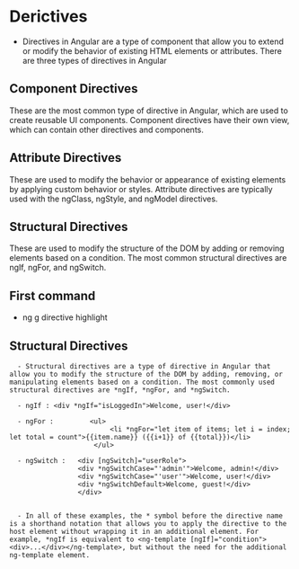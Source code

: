 # Derictives 

- Directives in Angular are a type of component that allow you to extend or modify the behavior of existing   HTML elements or attributes. There are three types of directives in Angular


## Component Directives 

These are the most common type of directive in Angular, which are used to create reusable UI components. Component directives have their own view, which can contain other directives and components.

## Attribute Directives 

These are used to modify the behavior or appearance of existing elements by applying custom behavior or styles. Attribute directives are typically used with the ngClass, ngStyle, and ngModel directives.

## Structural Directives 

These are used to modify the structure of the DOM by adding or removing elements based on a condition. The most common structural directives are ngIf, ngFor, and ngSwitch.


##   First command 
    
   - ng g directive highlight



##  Structural Directives 

      - Structural directives are a type of directive in Angular that allow you to modify the structure of the DOM by adding, removing, or manipulating elements based on a condition. The most commonly used structural directives are *ngIf, *ngFor, and *ngSwitch.

      - ngIf : <div *ngIf="isLoggedIn">Welcome, user!</div>

      - ngFor :         <ul>
                             <li *ngFor="let item of items; let i = index; let total = count">{{item.name}} ({{i+1}} of {{total}})</li>
                         </ul>

      - ngSwitch :   <div [ngSwitch]="userRole">
                     <div *ngSwitchCase="'admin'">Welcome, admin!</div>
                     <div *ngSwitchCase="'user'">Welcome, user!</div>
                     <div *ngSwitchDefault>Welcome, guest!</div>
                     </div>   


      - In all of these examples, the * symbol before the directive name is a shorthand notation that allows you to apply the directive to the host element without wrapping it in an additional element. For example, *ngIf is equivalent to <ng-template [ngIf]="condition"><div>...</div></ng-template>, but without the need for the additional ng-template element.              
